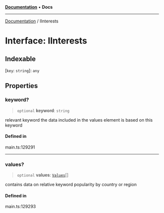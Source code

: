 [**Documentation**](../README.md) • **Docs**

***

[Documentation](../globals.md) / IInterests

# Interface: IInterests

## Indexable

 \[`key`: `string`\]: `any`

## Properties

### keyword?

> `optional` **keyword**: `string`

relevant keyword
the data included in the values element is based on this keyword

#### Defined in

main.ts:129291

***

### values?

> `optional` **values**: [`Values`](../classes/Values.md)[]

contains data on relative keyword popularity by country or region

#### Defined in

main.ts:129293
